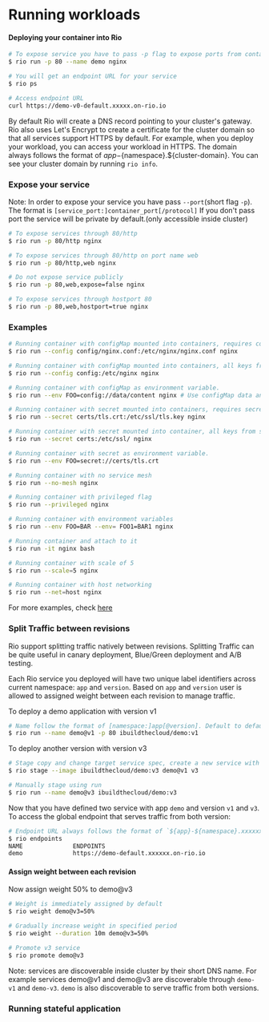 # Running workloads

#### Deploying your container into Rio

```bash
# To expose service you have to pass -p flag to expose ports from container
$ rio run -p 80 --name demo nginx

# You will get an endpoint URL for your service
$ rio ps

# Access endpoint URL
curl https://demo-v0-default.xxxxx.on-rio.io
```

By default Rio will create a DNS record pointing to your cluster's gateway. Rio also uses Let's Encrypt to create
a certificate for the cluster domain so that all services support HTTPS by default.
For example, when you deploy your workload, you can access your workload in HTTPS. The domain always follows the format
of ${app}-${namespace}.\${cluster-domain}. You can see your cluster domain by running `rio info`.

### Expose your service

Note: In order to expose your service you have pass `--port`(short flag `-p`). The format is `[service_port:]container_port[/protocol]`
If you don't pass port the service will be private by default.(only accessible inside cluster)

```bash
# To expose services through 80/http
$ rio run -p 80/http nginx

# To expose services through 80/http on port name web
$ rio run -p 80/http,web nginx

# Do not expose service publicly
$ rio run -p 80,web,expose=false nginx

# To expose services through hostport 80
$ rio run -p 80,web,hostport=true nginx
```

### Examples

```bash
# Running container with configMap mounted into containers, requires configMap to exist in the same namespace
$ rio run --config config/nginx.conf:/etc/nginx/nginx.conf nginx

# Running container with configMap mounted into containers, all keys from config will be mounted
$ rio run --config config:/etc/nginx nginx

# Running container with configMap as environment variable.
$ rio run --env FOO=config://data/content nginx # Use configMap data and key content as value of environment variable FOO

# Running container with secret mounted into containers, requires secret to exist in the same namespace 
$ rio run --secret certs/tls.crt:/etc/ssl/tls.key nginx

# Running container with secret mounted into container, all keys from secret will be mounted
$ rio run --secret certs:/etc/ssl/ nginx

# Running container with secret as environment variable.
$ rio run --env FOO=secret://certs/tls.crt

# Running container with no service mesh
$ rio run --no-mesh nginx

# Running container with privileged flag
$ rio run --privileged nginx

# Running container with environment variables
$ rio run --env FOO=BAR --env= FOO1=BAR1 nginx

# Running container and attach to it
$ rio run -it nginx bash

# Running container with scale of 5
$ rio run --scale=5 nginx

# Running container with host networking
$ rio run --net=host nginx
```

For more examples, check [here](./cli-reference.md)

### Split Traffic between revisions
Rio support splitting traffic natively between revisions. Splitting Traffic can be quite useful in canary deployment, Blue/Green deployment and A/B testing. 

Each Rio service you deployed will have two unique label identifiers across current namespace: `app` and `version`.
Based on `app` and `version` user is allowed to assigned weight between each revision to manage traffic.

To deploy a demo application with version v1

```bash
# Name follow the format of [namespace:]app[@version]. Default to default namespace and v0 version.
$ rio run --name demo@v1 -p 80 ibuildthecloud/demo:v1
```

To deploy another version with version v3

```bash
# Stage copy and change target service spec, create a new service with desired version and give it weight of zero.
$ rio stage --image ibuildthecloud/demo:v3 demo@v1 v3 

# Manually stage using run
$ rio run --name demo@v3 ibuildthecloud/demo:v3 
```

Now that you have defined two service with app `demo` and version `v1` and `v3`. To access the global endpoint that serves
traffic from both version:

```bash
# Endpoint URL always follows the format of `${app}-${namespace}.xxxxxx.on-rio.io`
$ rio endpoints
NAME              ENDPOINTS
demo              https://demo-default.xxxxxx.on-rio.io
```

#### Assign weight between each revision

Now assign weight 50% to demo@v3

```bash
# Weight is immediately assigned by default
$ rio weight demo@v3=50%

# Gradually increase weight in specified period
$ rio weight --duration 10m demo@v3=50%

# Promote v3 service
$ rio promote demo@v3
```

Note: services are discoverable inside cluster by their short DNS name. For example services demo@v1 and demo@v3 are discoverable through
`demo-v1` and `demo-v3`. `demo` is also discoverable to serve traffic from both versions.

### Running stateful application





